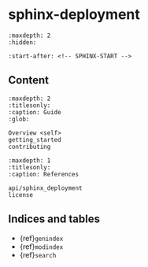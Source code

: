 # sphinx-deployment

```{toctree}
:maxdepth: 2
:hidden:

```

<!-- Extract content between SPHINX-START and SPHINX-END -->

```{include} ../README.md
:start-after: <!-- SPHINX-START -->
```

## Content

```{toctree}
:maxdepth: 2
:titlesonly:
:caption: Guide
:glob:

Overview <self>
getting_started
contributing
```

<!-- Disable to show when there is no api generation in the docs -->

```{toctree}
:maxdepth: 1
:titlesonly:
:caption: References

api/sphinx_deployment
license
```

## Indices and tables

- {ref}`genindex`
- {ref}`modindex`
- {ref}`search`
